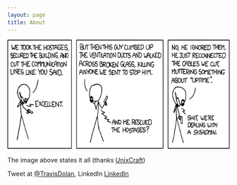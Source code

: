 ```yaml
---
layout: page
title: About
---
```

<img src="/images/sysadmin.png" alt="#sotrue" width="638" height="247">

<span class="small">The image above states it all (thanks [UnixCraft](https://www.facebook.com/nixcraft))</span>

Tweet at [@TravisDolan](https://twitter.com/TravisDolan), LinkedIn  [LinkedIn](http://www.linkedin.com/pub/travis-dolan/12/132/550)
